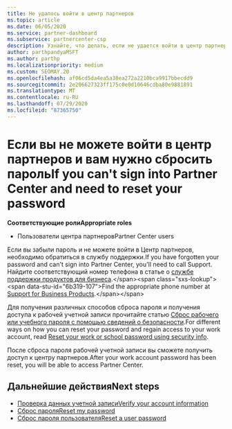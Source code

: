 ```yaml
---
title: Не удалось войти в центр партнеров
ms.topic: article
ms.date: 06/05/2020
ms.service: partner-dashboard
ms.subservice: partnercenter-csp
description: Узнайте, что делать, если не удается войти в центр партнеров. включает сведения о сбросе пароля рабочей учетной записи или пароля учетной записи учебного заведения, если вы забыли его.
author: parthpandyaMSFT
ms.author: parthp
ms.localizationpriority: medium
ms.custom: SEOMAY.20
ms.openlocfilehash: af06cd5da4ea5a38ea272a2210bca9917bbecdd9
ms.sourcegitcommit: 2e206627323ff175c0e0d10646cdba80e9881891
ms.translationtype: MT
ms.contentlocale: ru-RU
ms.lasthandoff: 07/29/2020
ms.locfileid: "87365750"
---
```

# <a name="if-you-cant-sign-into-partner-center-and-need-to-reset-your-password"></a><span data-ttu-id="6b319-103">Если вы не можете войти в центр партнеров и вам нужно сбросить пароль</span><span class="sxs-lookup"><span data-stu-id="6b319-103">If you can't sign into Partner Center and need to reset your password</span></span>

<span data-ttu-id="6b319-104">**Соответствующие роли**</span><span class="sxs-lookup"><span data-stu-id="6b319-104">**Appropriate roles**</span></span>

- <span data-ttu-id="6b319-105">Пользователи центра партнеров</span><span class="sxs-lookup"><span data-stu-id="6b319-105">Partner Center users</span></span>

<span data-ttu-id="6b319-106">Если вы забыли пароль и не можете войти в Центр партнеров, необходимо обратиться в службу поддержки.</span><span class="sxs-lookup"><span data-stu-id="6b319-106">If you have forgotten your password and can't sign into Partner Center, you'll need to call Support.</span></span> <span data-ttu-id="6b319-107">Найдите соответствующий номер телефона в статье о [службе поддержки продуктов для бизнеса](https://docs.microsoft.com/microsoft-365/admin/contact-support-for-business-products?view=o365-worldwide&tabs=phone#ID0EAADAAA=Phone_support_).</span><span class="sxs-lookup"><span data-stu-id="6b319-107">Find the appropriate phone number at [Support for Business Products](https://docs.microsoft.com/microsoft-365/admin/contact-support-for-business-products?view=o365-worldwide&tabs=phone#ID0EAADAAA=Phone_support_).</span></span> 

<span data-ttu-id="6b319-108">Для получения различных способов сброса пароля и получения доступа к рабочей учетной записи прочитайте статью [Сброс рабочего или учебного пароля с помощью сведений о безопасности](https://docs.microsoft.com/azure/active-directory/user-help/active-directory-passwords-update-your-own-password#how-to-change-your-password).</span><span class="sxs-lookup"><span data-stu-id="6b319-108">For different ways on how you can reset your password and regain access to your work account, read [Reset your work or school password using security info](https://docs.microsoft.com/azure/active-directory/user-help/active-directory-passwords-update-your-own-password#how-to-change-your-password).</span></span>

<span data-ttu-id="6b319-109">После сброса пароля рабочей учетной записи вы сможете получить доступ к центру партнеров.</span><span class="sxs-lookup"><span data-stu-id="6b319-109">After your work account password has been reset, you will be able to access Partner Center.</span></span> 

## <a name="next-steps"></a><span data-ttu-id="6b319-110">Дальнейшие действия</span><span class="sxs-lookup"><span data-stu-id="6b319-110">Next steps</span></span>

- [<span data-ttu-id="6b319-111">Проверка данных учетной записи</span><span class="sxs-lookup"><span data-stu-id="6b319-111">Verify your account information</span></span>](verification-responses.md)
- [<span data-ttu-id="6b319-112">Сброс пароля</span><span class="sxs-lookup"><span data-stu-id="6b319-112">Reset my password</span></span>](reset-my-pasword.md)
- [<span data-ttu-id="6b319-113">Сброс пароля пользователя</span><span class="sxs-lookup"><span data-stu-id="6b319-113">Reset a user password</span></span>](reset-a-user-password.md)

